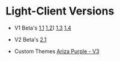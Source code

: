 # Light-Client Versions
- V1 Beta's
  [1.1](https://drive.google.com/file/d/1x2-4CPlMf7CwWDPO3Vl5HCkJlFyVtdFN/view?usp=sharing) [1.2](https://drive.google.com/file/d/1-mA-aaNdllfqB96JjB0Ocb7v1i06ZjgN/view?usp=sharing)) [1.3](https://drive.google.com/file/d/1_jQlaDeRvZHGWE_diFDgjghGY-Ss-5RJ/view?usp=sharing) [1.4](https://drive.google.com/file/d/1e4dDm6pbejfghUBQUAC3QTTCZ0kmOvF7/view?usp=drive_link)

- V2 Beta's
  [2.1](https://example.com)

- Custom Themes
  [Ariza Purple - V3](https://example.com)
